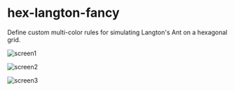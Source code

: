 # hex-langton-fancy

Define custom multi-color rules for simulating Langton's Ant on a hexagonal grid.

![screen1](http://brtmr.de/assets/img/patterns/lsl.png)


![screen2](http://brtmr.de/assets/img/patterns/lfpsps.png)


![screen3](http://brtmr.de/assets/img/patterns/pssp.png)
